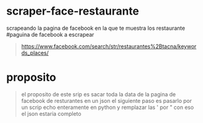 # scraper-face-restaurante
scrapeando la pagina de facebook en la que te muestra los restaurante
#paguina de facebook a escrapear
>https://www.facebook.com/search/str/restaurantes%2Btacna/keywords_places/
# proposito
>el proposito de este srip es sacar toda la data de la pagina de facebook de resturantes en un json 
>el siguiente paso es pasarlo por un scrip echo enteramente en python y remplazar las ' por " con eso el json estaria completo 
